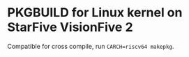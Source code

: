 # PKGBUILD for Linux kernel on StarFive VisionFive 2

Compatible for cross compile, run `CARCH=riscv64 makepkg`.
